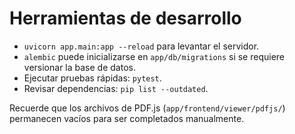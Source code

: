 # Herramientas de desarrollo

- `uvicorn app.main:app --reload` para levantar el servidor.
- `alembic` puede inicializarse en `app/db/migrations` si se requiere versionar la base de datos.
- Ejecutar pruebas rápidas: `pytest`.
- Revisar dependencias: `pip list --outdated`.

Recuerde que los archivos de PDF.js (`app/frontend/viewer/pdfjs/`) permanecen vacíos para ser completados manualmente.